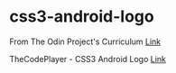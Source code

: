 # css3-android-logo

From The Odin Project's Curriculum [Link](https://www.theodinproject.com/courses/web-development-101/lessons/html-and-css-basics)

TheCodePlayer - CSS3 Android Logo [Link](http://thecodeplayer.com/walkthrough/css3-android-logo)